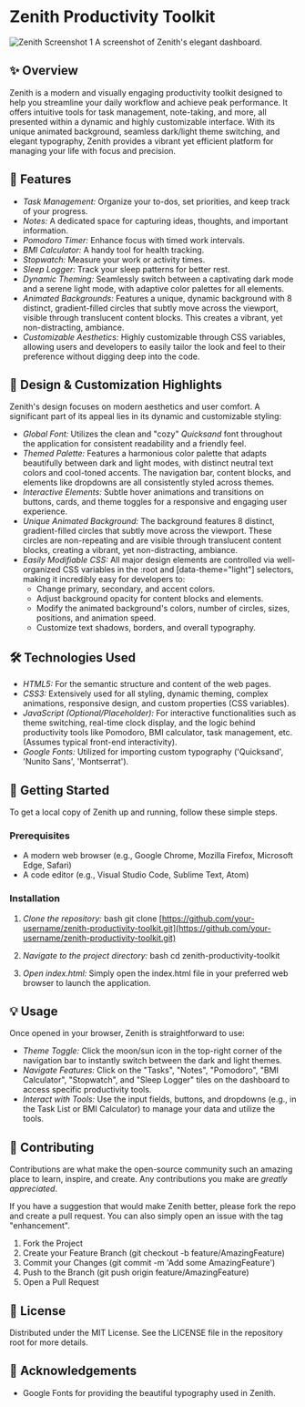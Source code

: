 # Zenith Productivity Toolkit

![Zenith Screenshot 1](assets/images/zenith_dashboard_screenshot.png)
A screenshot of Zenith's elegant dashboard.

## ✨ Overview

Zenith is a modern and visually engaging productivity toolkit designed to help you streamline your daily workflow and achieve peak performance. It offers intuitive tools for task management, note-taking, and more, all presented within a dynamic and highly customizable interface. With its unique animated background, seamless dark/light theme switching, and elegant typography, Zenith provides a vibrant yet efficient platform for managing your life with focus and precision.

## 🚀 Features

* *Task Management:* Organize your to-dos, set priorities, and keep track of your progress.
* *Notes:* A dedicated space for capturing ideas, thoughts, and important information.
* *Pomodoro Timer:* Enhance focus with timed work intervals.
* *BMI Calculator:* A handy tool for health tracking.
* *Stopwatch:* Measure your work or activity times.
* *Sleep Logger:* Track your sleep patterns for better rest.
* *Dynamic Theming:* Seamlessly switch between a captivating dark mode and a serene light mode, with adaptive color palettes for all elements.
* *Animated Backgrounds:* Features a unique, dynamic background with 8 distinct, gradient-filled circles that subtly move across the viewport, visible through translucent content blocks. This creates a vibrant, yet non-distracting, ambiance.
* *Customizable Aesthetics:* Highly customizable through CSS variables, allowing users and developers to easily tailor the look and feel to their preference without digging deep into the code.

## 🎨 Design & Customization Highlights

Zenith's design focuses on modern aesthetics and user comfort. A significant part of its appeal lies in its dynamic and customizable styling:

* *Global Font:* Utilizes the clean and "cozy" *Quicksand* font throughout the application for consistent readability and a friendly feel.
* *Themed Palette:* Features a harmonious color palette that adapts beautifully between dark and light modes, with distinct neutral text colors and cool-toned accents. The navigation bar, content blocks, and elements like dropdowns are all consistently styled across themes.
* *Interactive Elements:* Subtle hover animations and transitions on buttons, cards, and theme toggles for a responsive and engaging user experience.
* *Unique Animated Background:* The background features 8 distinct, gradient-filled circles that subtly move across the viewport. These circles are non-repeating and are visible through translucent content blocks, creating a vibrant, yet non-distracting, ambiance.
* *Easily Modifiable CSS:* All major design elements are controlled via well-organized CSS variables in the :root and [data-theme="light"] selectors, making it incredibly easy for developers to:
    * Change primary, secondary, and accent colors.
    * Adjust background opacity for content blocks and elements.
    * Modify the animated background's colors, number of circles, sizes, positions, and animation speed.
    * Customize text shadows, borders, and overall typography.

## 🛠️ Technologies Used

* *HTML5:* For the semantic structure and content of the web pages.
* *CSS3:* Extensively used for all styling, dynamic theming, complex animations, responsive design, and custom properties (CSS variables).
* *JavaScript (Optional/Placeholder):* For interactive functionalities such as theme switching, real-time clock display, and the logic behind productivity tools like Pomodoro, BMI calculator, task management, etc. (Assumes typical front-end interactivity).
* *Google Fonts:* Utilized for importing custom typography ('Quicksand', 'Nunito Sans', 'Montserrat').

## 🚀 Getting Started

To get a local copy of Zenith up and running, follow these simple steps.

### Prerequisites

* A modern web browser (e.g., Google Chrome, Mozilla Firefox, Microsoft Edge, Safari)
* A code editor (e.g., Visual Studio Code, Sublime Text, Atom)

### Installation

1.  *Clone the repository:*
    bash
    git clone [https://github.com/your-username/zenith-productivity-toolkit.git](https://github.com/your-username/zenith-productivity-toolkit.git)
    
2.  *Navigate to the project directory:*
    bash
    cd zenith-productivity-toolkit
    
3.  *Open index.html:* Simply open the index.html file in your preferred web browser to launch the application.

## 💡 Usage

Once opened in your browser, Zenith is straightforward to use:

* *Theme Toggle:* Click the moon/sun icon in the top-right corner of the navigation bar to instantly switch between the dark and light themes.
* *Navigate Features:* Click on the "Tasks", "Notes", "Pomodoro", "BMI Calculator", "Stopwatch", and "Sleep Logger" tiles on the dashboard to access specific productivity tools.
* *Interact with Tools:* Use the input fields, buttons, and dropdowns (e.g., in the Task List or BMI Calculator) to manage your data and utilize the tools.

## 🤝 Contributing

Contributions are what make the open-source community such an amazing place to learn, inspire, and create. Any contributions you make are *greatly appreciated*.

If you have a suggestion that would make Zenith better, please fork the repo and create a pull request. You can also simply open an issue with the tag "enhancement".

1.  Fork the Project
2.  Create your Feature Branch (git checkout -b feature/AmazingFeature)
3.  Commit your Changes (git commit -m 'Add some AmazingFeature')
4.  Push to the Branch (git push origin feature/AmazingFeature)
5.  Open a Pull Request

## 📄 License

Distributed under the MIT License. See the LICENSE file in the repository root for more details.

## 🙏 Acknowledgements

* Google Fonts for providing the beautiful typography used in Zenith.
